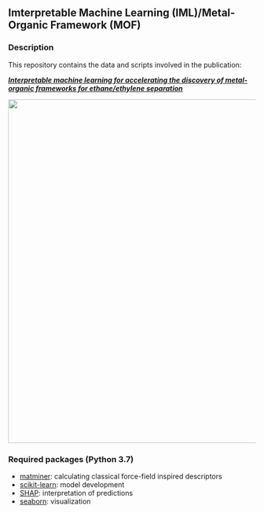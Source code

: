 ## Imterpretable Machine Learning (IML)/Metal-Organic Framework (MOF)

### Description

This repository contains the data and scripts involved in the publication:

**_[Interpretable machine learning for accelerating the discovery of metal-organic frameworks for ethane/ethylene separation](https://doi.org/10.1016/j.cej.2022.136651)_**

<img src="https://repository-images.githubusercontent.com/509028386/90c15d12-eb29-400f-adf1-d773bb5dd3bb" width="700">

### Required packages (Python 3.7)
* [matminer](https://matminer.readthedocs.io/en/latest/): calculating classical force-field inspired descriptors 
* [scikit-learn](https://scikit-learn.org/stable/): model development
* [SHAP](https://shap.readthedocs.io/en/latest/index.html): interpretation of predictions
* [seaborn](https://seaborn.pydata.org/): visualization
